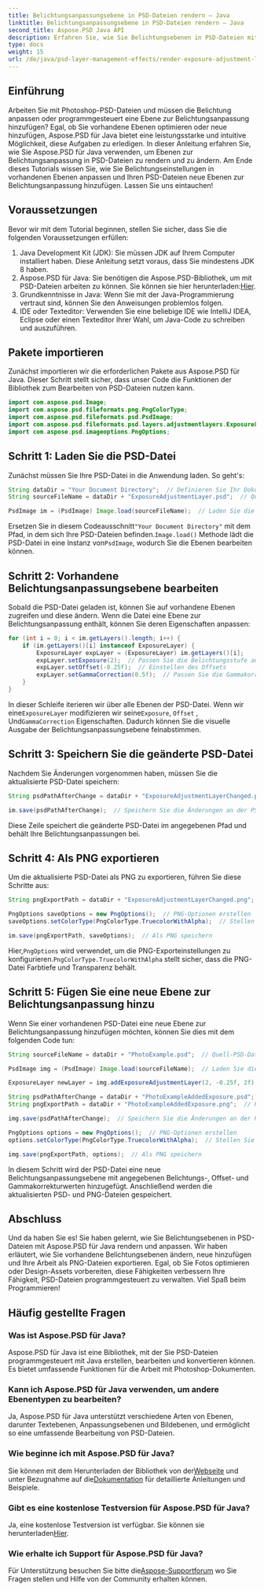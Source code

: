 ```yaml
---
title: Belichtungsanpassungsebene in PSD-Dateien rendern – Java
linktitle: Belichtungsanpassungsebene in PSD-Dateien rendern – Java
second_title: Aspose.PSD Java API
description: Erfahren Sie, wie Sie Belichtungsebenen in PSD-Dateien mit Aspose.PSD für Java rendern und anpassen. Schritt-für-Schritt-Anleitung mit Codebeispielen zum Ändern und Hinzufügen von Belichtungsebenen.
type: docs
weight: 15
url: /de/java/psd-layer-management-effects/render-exposure-adjustment-layer-psd/
---
```

## Einführung

Arbeiten Sie mit Photoshop-PSD-Dateien und müssen die Belichtung anpassen oder programmgesteuert eine Ebene zur Belichtungsanpassung hinzufügen? Egal, ob Sie vorhandene Ebenen optimieren oder neue hinzufügen, Aspose.PSD für Java bietet eine leistungsstarke und intuitive Möglichkeit, diese Aufgaben zu erledigen. In dieser Anleitung erfahren Sie, wie Sie Aspose.PSD für Java verwenden, um Ebenen zur Belichtungsanpassung in PSD-Dateien zu rendern und zu ändern. Am Ende dieses Tutorials wissen Sie, wie Sie Belichtungseinstellungen in vorhandenen Ebenen anpassen und Ihren PSD-Dateien neue Ebenen zur Belichtungsanpassung hinzufügen. Lassen Sie uns eintauchen!

## Voraussetzungen

Bevor wir mit dem Tutorial beginnen, stellen Sie sicher, dass Sie die folgenden Voraussetzungen erfüllen:

1. Java Development Kit (JDK): Sie müssen JDK auf Ihrem Computer installiert haben. Diese Anleitung setzt voraus, dass Sie mindestens JDK 8 haben.
2.  Aspose.PSD für Java: Sie benötigen die Aspose.PSD-Bibliothek, um mit PSD-Dateien arbeiten zu können. Sie können sie hier herunterladen:[Hier](https://releases.aspose.com/psd/java/).
3. Grundkenntnisse in Java: Wenn Sie mit der Java-Programmierung vertraut sind, können Sie den Anweisungen problemlos folgen.
4. IDE oder Texteditor: Verwenden Sie eine beliebige IDE wie IntelliJ IDEA, Eclipse oder einen Texteditor Ihrer Wahl, um Java-Code zu schreiben und auszuführen.

## Pakete importieren

Zunächst importieren wir die erforderlichen Pakete aus Aspose.PSD für Java. Dieser Schritt stellt sicher, dass unser Code die Funktionen der Bibliothek zum Bearbeiten von PSD-Dateien nutzen kann.

```java
import com.aspose.psd.Image;
import com.aspose.psd.fileformats.png.PngColorType;
import com.aspose.psd.fileformats.psd.PsdImage;
import com.aspose.psd.fileformats.psd.layers.adjustmentlayers.ExposureLayer;
import com.aspose.psd.imageoptions.PngOptions;
```

## Schritt 1: Laden Sie die PSD-Datei

Zunächst müssen Sie Ihre PSD-Datei in die Anwendung laden. So geht's:

```java
String dataDir = "Your Document Directory";  // Definieren Sie Ihr Dokumentverzeichnis
String sourceFileName = dataDir + "ExposureAdjustmentLayer.psd";  // Quell-PSD-Dateipfad

PsdImage im = (PsdImage) Image.load(sourceFileName);  // Laden Sie die PSD-Datei
```

 Ersetzen Sie in diesem Codeausschnitt`"Your Document Directory"` mit dem Pfad, in dem sich Ihre PSD-Dateien befinden.`Image.load()` Methode lädt die PSD-Datei in eine Instanz von`PsdImage`, wodurch Sie die Ebenen bearbeiten können.

## Schritt 2: Vorhandene Belichtungsanpassungsebene bearbeiten

Sobald die PSD-Datei geladen ist, können Sie auf vorhandene Ebenen zugreifen und diese ändern. Wenn die Datei eine Ebene zur Belichtungsanpassung enthält, können Sie deren Eigenschaften anpassen:

```java
for (int i = 0; i < im.getLayers().length; i++) {
    if (im.getLayers()[i] instanceof ExposureLayer) {
        ExposureLayer expLayer = (ExposureLayer) im.getLayers()[i];
        expLayer.setExposure(2);  // Passen Sie die Belichtungsstufe an
        expLayer.setOffset(-0.25f);  // Einstellen des Offsets
        expLayer.setGammaCorrection(0.5f);  // Passen Sie die Gammakorrektur an
    }
}
```

In dieser Schleife iterieren wir über alle Ebenen der PSD-Datei. Wenn wir eine`ExposureLayer` modifizieren wir seine`Exposure`, `Offset` , Und`GammaCorrection` Eigenschaften. Dadurch können Sie die visuelle Ausgabe der Belichtungsanpassungsebene feinabstimmen.

## Schritt 3: Speichern Sie die geänderte PSD-Datei

Nachdem Sie Änderungen vorgenommen haben, müssen Sie die aktualisierte PSD-Datei speichern:

```java
String psdPathAfterChange = dataDir + "ExposureAdjustmentLayerChanged.psd";  // Pfad zum Speichern der geänderten PSD-Datei

im.save(psdPathAfterChange);  // Speichern Sie die Änderungen an der PSD-Datei
```

Diese Zeile speichert die geänderte PSD-Datei im angegebenen Pfad und behält Ihre Belichtungsanpassungen bei.

## Schritt 4: Als PNG exportieren

Um die aktualisierte PSD-Datei als PNG zu exportieren, führen Sie diese Schritte aus:

```java
String pngExportPath = dataDir + "ExposureAdjustmentLayerChanged.png";  // Pfad zum Speichern der PNG-Datei

PngOptions saveOptions = new PngOptions();  // PNG-Optionen erstellen
saveOptions.setColorType(PngColorType.TruecolorWithAlpha);  // Stellen Sie den Farbtyp auf Truecolor mit Alpha ein.

im.save(pngExportPath, saveOptions);  // Als PNG speichern
```

 Hier,`PngOptions` wird verwendet, um die PNG-Exporteinstellungen zu konfigurieren.`PngColorType.TruecolorWithAlpha` stellt sicher, dass die PNG-Datei Farbtiefe und Transparenz behält.

## Schritt 5: Fügen Sie eine neue Ebene zur Belichtungsanpassung hinzu

Wenn Sie einer vorhandenen PSD-Datei eine neue Ebene zur Belichtungsanpassung hinzufügen möchten, können Sie dies mit dem folgenden Code tun:

```java
String sourceFileName = dataDir + "PhotoExample.psd";  // Quell-PSD-Dateipfad

PsdImage img = (PsdImage) Image.load(sourceFileName);  // Laden Sie die PSD-Datei

ExposureLayer newLayer = img.addExposureAdjustmentLayer(2, -0.25f, 2f);  // Neue Belichtungsanpassungsebene hinzufügen

String psdPathAfterChange = dataDir + "PhotoExampleAddedExposure.psd";  // Pfad zum Speichern der geänderten PSD-Datei
String pngExportPath = dataDir + "PhotoExampleAddedExposure.png";  // Pfad zum Speichern der PNG-Datei

img.save(psdPathAfterChange);  // Speichern Sie die Änderungen an der PSD-Datei

PngOptions options = new PngOptions();  // PNG-Optionen erstellen
options.setColorType(PngColorType.TruecolorWithAlpha);  // Stellen Sie den Farbtyp auf Truecolor mit Alpha ein.

img.save(pngExportPath, options);  // Als PNG speichern
```

In diesem Schritt wird der PSD-Datei eine neue Belichtungsanpassungsebene mit angegebenen Belichtungs-, Offset- und Gammakorrekturwerten hinzugefügt. Anschließend werden die aktualisierten PSD- und PNG-Dateien gespeichert.

## Abschluss

Und da haben Sie es! Sie haben gelernt, wie Sie Belichtungsebenen in PSD-Dateien mit Aspose.PSD für Java rendern und anpassen. Wir haben erläutert, wie Sie vorhandene Belichtungsebenen ändern, neue hinzufügen und Ihre Arbeit als PNG-Dateien exportieren. Egal, ob Sie Fotos optimieren oder Design-Assets vorbereiten, diese Fähigkeiten verbessern Ihre Fähigkeit, PSD-Dateien programmgesteuert zu verwalten. Viel Spaß beim Programmieren!

## Häufig gestellte Fragen

### Was ist Aspose.PSD für Java?

Aspose.PSD für Java ist eine Bibliothek, mit der Sie PSD-Dateien programmgesteuert mit Java erstellen, bearbeiten und konvertieren können. Es bietet umfassende Funktionen für die Arbeit mit Photoshop-Dokumenten.

### Kann ich Aspose.PSD für Java verwenden, um andere Ebenentypen zu bearbeiten?

Ja, Aspose.PSD für Java unterstützt verschiedene Arten von Ebenen, darunter Textebenen, Anpassungsebenen und Bildebenen, und ermöglicht so eine umfassende Bearbeitung von PSD-Dateien.

### Wie beginne ich mit Aspose.PSD für Java?

 Sie können mit dem Herunterladen der Bibliothek von der[Webseite](https://releases.aspose.com/psd/java/) und unter Bezugnahme auf die[Dokumentation](https://reference.aspose.com/psd/java/) für detaillierte Anleitungen und Beispiele.

### Gibt es eine kostenlose Testversion für Aspose.PSD für Java?

 Ja, eine kostenlose Testversion ist verfügbar. Sie können sie herunterladen[Hier](https://releases.aspose.com/).

### Wie erhalte ich Support für Aspose.PSD für Java?

 Für Unterstützung besuchen Sie bitte die[Aspose-Supportforum](https://forum.aspose.com/c/psd/34) wo Sie Fragen stellen und Hilfe von der Community erhalten können.